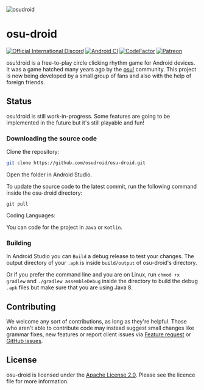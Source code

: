 ![osudroid](https://cdn.discordapp.com/attachments/259754869626241024/844308468327514152/BannerGithub.png)

#  osu-droid
[![Official International Discord](https://discordapp.com/api/guilds/316545691545501706/widget.png?style=shield)](https://discord.gg/nyD92cE)
[![Android CI](https://github.com/osudroid/osu-droid/workflows/Android%20CI/badge.svg?branch=master)](https://github.com/osudroid/osu-droid/actions?query=workflow%3A"Android+CI")
[![CodeFactor](https://www.codefactor.io/repository/github/osudroid/osu-droid/badge)](https://www.codefactor.io/repository/github/osudroid/osu-droid)
[![Patreon](https://cdn.discordapp.com/attachments/259754869626241024/844311810211708928/Patreon.png)](https://www.patreon.com/osudroid)

osu!droid is a free-to-play circle clicking rhythm game for Android devices. It was a game hatched many years ago by the [osu!](https://osu.ppy.sh/home) community. This project is now being developed by a small group of fans and also with the help of foreign friends.

## Status

osu!droid is still work-in-progress. Some features are going to be implemented in the future but it's still playable and fun!

### Downloading the source code

Clone the repository:

```sh
git clone https://github.com/osudroid/osu-droid.git
```
Open the folder in Android Studio.

To update the source code to the latest commit, run the following command inside the osu-droid directory:

```she
git pull
```
Coding Languages:

You can code for the project in `Java` or `Kotlin`.

### Building

In Android Studio you can `Build` a debug release to test your changes. The output directory of your `.apk` is inside `build/output` of osu-droid's directory.

Or if you prefer the command line and you are on Linux, run `chmod +x gradlew` and `./gradlew assembleDebug` inside the directory to build the debug `.apk` files but make sure that you are using Java 8.

## Contributing

We welcome any sort of contributions, as long as they're helpful. Those who aren't able to contribute code may instead suggest small changes like grammar fixes, new features or report client issues via [Feature request](https://github.com/osudroid/osu-droid/issues/11) or [GitHub issues](https://github.com/osudroid/osu-droid/issues).

## License

osu-droid is licensed under the [Apache License 2.0](https://opensource.org/licenses/Apache-2.0). Please see the licence file for more information.
